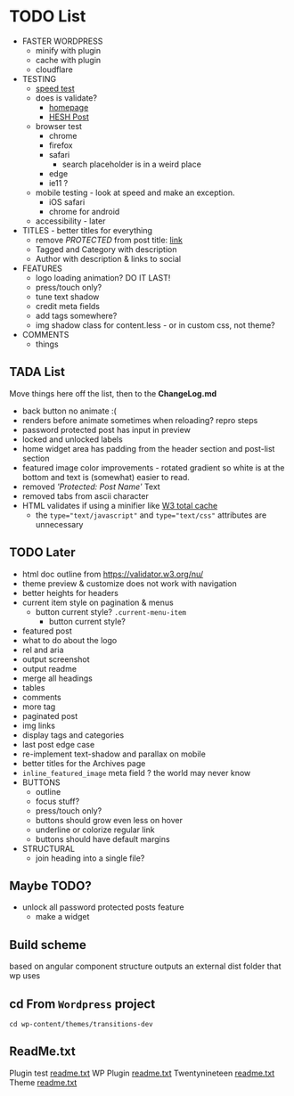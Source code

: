 # TODO List
- FASTER WORDPRESS
	- minify with plugin
	- cache with plugin
	- cloudflare
- TESTING
	- [speed test](https://developers.google.com/speed/pagespeed/insights/?url=https%3A%2F%2Fbradford.digital%2F)
	- does is validate?
		- [homepage](https://validator.w3.org/nu/?doc=https%3A%2F%2Fbradford.digital%2F)
		- [HESH Post](https://validator.w3.org/nu/?showsource=yes&showoutline=yes&doc=https%3A%2F%2Fbradford.digital%2Fwordpress-syntax-highlighter-plugin%2F)
	- browser test
		- chrome
		- firefox
		- safari
			- search placeholder is in a weird place
		- edge
		- ie11 ?
	- mobile testing - look at speed and make an exception.
		- iOS safari
		- chrome for android
	- accessibility - later
- TITLES - better titles for everything
	- remove _PROTECTED_ from post title: [link](https://www.templatemonster.com/help/wordpress-how-to-removechange-protected-prefix-for-password-protected-posts.html)
	- Tagged and Category with description
	- Author with description & links to social
- FEATURES
	- logo loading animation? DO IT LAST!
	- press/touch only?
	- tune text shadow
	- credit meta fields
	- add tags somewhere?
	- img shadow class for content.less - or in custom css, not theme?
- COMMENTS
	- things

## TADA List
Move things here off the list, then to the __ChangeLog.md__
- back button no animate :(
- renders before animate sometimes when reloading? repro steps
- password protected post has input in preview
- locked and unlocked labels
- home widget area has padding from the header section and post-list section
- featured image color improvements - rotated gradient so white is at the bottom and text is (somewhat) easier to read.
- removed _'Protected: Post Name'_ Text
- removed tabs from ascii character
- HTML validates if using a minifier like [W3 total cache](https://wordpress.org/plugins/w3-total-cache/)
	- the `type="text/javascript"` and `type="text/css"` attributes are unnecessary


## TODO Later
- html doc outline from https://validator.w3.org/nu/
- theme preview & customize does not work with navigation
- better heights for headers
- current item style on pagination & menus
	- button current style? `.current-menu-item`
		- button current style? 
- featured post 
- what to do about the logo
- rel and aria
- output screenshot
- output readme
- merge all headings
- tables
- comments
- more tag
- paginated post
- img links
- display tags and categories
- last post edge case
- re-implement text-shadow and parallax on mobile
- better titles for the Archives page
- `inline_featured_image` meta field ? the world may never know
- BUTTONS
	- outline
	- focus stuff?
	- press/touch only?
	- buttons should grow even less on hover
	- underline or colorize regular link
	- buttons should have default margins
- STRUCTURAL
	- join heading into a single file?

## Maybe TODO?
- unlock all password protected posts feature
	- make a widget

## Build scheme
based on angular component structure
outputs an external dist folder that wp uses


## cd From `Wordpress` project
`cd wp-content/themes/transitions-dev`


## ReadMe.txt
Plugin test [readme.txt](https://generatewp.com/plugin-readme/?clone=test-plugin-readme-txt-file)
WP Plugin [readme.txt](https://wordpress.org/plugins/readme.txt)
Twentynineteen [readme.txt](https://github.com/WordPress/WordPress/blob/master/wp-content/themes/twentynineteen/readme.txt)
Theme [readme.txt](https://make.wordpress.org/themes/2015/04/29/a-revised-readme/)

